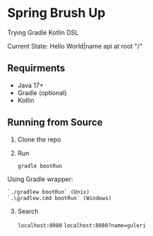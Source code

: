 # Spring Brush Up
Trying Gradle Kotlin DSL

Current State:
Hello World|name api at root "/"

## Requirments

* Java 17+
* Gradle (optional)
* Kotlin

## Running from Source

1. Clone the repo

2. Run

    `gradle bootRun` 

Using Gradle wrapper:

    `./gradlew bootRun` (Unix)
    `.\gradlew.cmd bootRun` (Windows)

3. Search 
    
    `localhost:8080`
    `localhost:8080?name=guleri`

